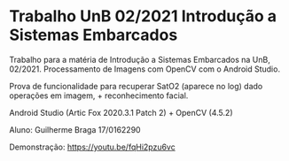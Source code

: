 # Trabalho UnB 02/2021 Introdução a Sistemas Embarcados

Trabalho para a matéria de Introdução a Sistemas Embarcados na UnB, 02/2021. Processamento de Imagens com OpenCV com o Android Studio. 

Prova de funcionalidade para recuperar SatO2 (aparece no log) dado operações em imagem, + reconhecimento facial.

Android Studio (Artic Fox 2020.3.1 Patch 2) + OpenCV (4.5.2)

Aluno: Guilherme Braga 17/0162290

Demonstração: https://youtu.be/fqHi2pzu6vc

